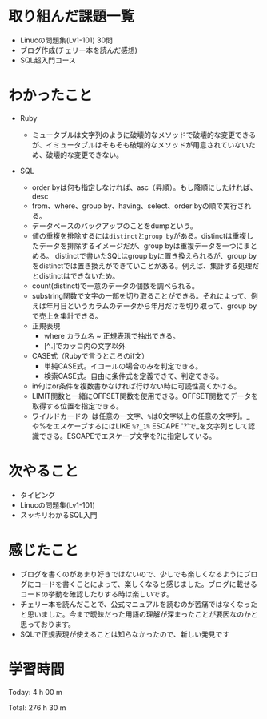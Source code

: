 # 取り組んだ課題一覧
- Linucの問題集(Lv1-101) 30問
- ブログ作成(チェリー本を読んだ感想)
- SQL超入門コース

# わかったこと
- Ruby
    - ミュータブルは文字列のように破壊的なメソッドで破壊的な変更できるが、イミュータブルはそもそも破壊的なメソッドが用意されていないため、破壊的な変更できない。

- SQL
    - order byは何も指定しなければ、asc（昇順）。もし降順にしたければ、desc
    - from、where、group by、having、select、order byの順で実行される。
    - データベースのバックアップのことをdumpという。
    - 値の重複を排除するには`distinct`と`group by`がある。distinctは重複したデータを排除するイメージだが、group byは重複データを一つにまとめる。
      distinctで書いたSQLはgroup byに置き換えられるが、group byをdistinctでは置き換えができていことがある。例えば、集計する処理だとdistinctはできないため。
    - count(distinct)で一意のデータの個数を調べられる。
    - substring関数で文字の一部を切り取ることができる。それによって、例えば年月日というカラムのデータから年月だけを切り取って、group byで売上を集計できる。
    - 正規表現
        - where カラム名 ~ 正規表現で抽出できる。
        - [^..]でカッコ内の文字以外
    - CASE式（Rubyで言うところのif文）
        - 単純CASE式。イコールの場合のみを判定できる。
        - 検索CASE式。自由に条件式を定義できて、判定できる。
    - in句はor条件を複数書かなければ行けない時に可読性高くかける。
    - LIMIT関数と一緒にOFFSET関数を使用できる。OFFSET関数でデータを取得する位置を指定できる。
    - ワイルドカードの`_`は任意の一文字、`%`は0文字以上の任意の文字列。_や%をエスケープするにはLIKE `%?_1%` ESCAPE '?'で_を文字列として認識できる。ESCAPEでエスケープ文字を?に指定している。

# 次やること
- タイピング
- Linucの問題集(Lv1-101)
-  スッキリわかるSQL入門

# 感じたこと
- ブログを書くのがあまり好きではないので、少しでも楽しくなるようにブログにコードを書くことによって、楽しくなると感じました。ブログに載せるコードの挙動を確認したりする時は楽しいです。
- チェリー本を読んだことで、公式マニュアルを読むのが苦痛ではなくなったと思いました。今まで曖昧だった用語の理解が深まったことが要因なのかと思っております。
- SQLで正規表現が使えることは知らなかったので、新しい発見です

# 学習時間
Today: 4 h 00 m

Total: 276 h 30 m
























